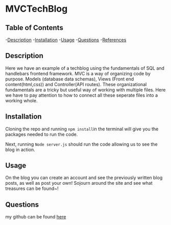 # MVCTechBlog

## Table of Contents
-[Description](#description)
-[Installation](#installation)
-[Usage](#usage)
-[Questions](#questions)
-[References](#references)


## Description 

Here we have an example of a techblog using the fundamentals of SQL and handlebars frontend framework. MVC is a way of organizing code by purpose. Models (database data schemas), Views (Front end content(html,css)) and Controller(API routes). These organizational fundamentals are a tricky but useful way of working with multiple files. Here we have to pay attention to how to connect all these seperate files into a working whole.

## Installation
Cloning the repo and running `npm install`in the terminal will give you the packages needed to run the code.

Next, running `Node server.js` should run the code allowing us to see the blog in action. 

## Usage

On the blog you can create an account and see the previously written blog posts, as well as post your own! Sojourn around the site and see what treasures can be found~! 

## Questions 

my github can be found [here](https://github.com/Teelsam?tab=repositories)

